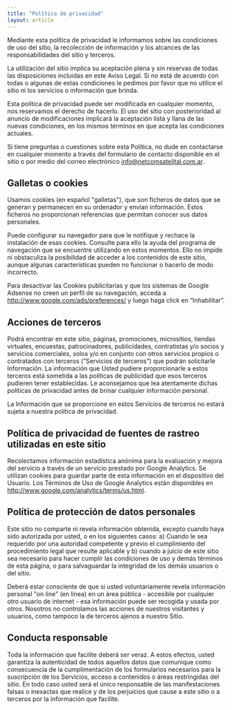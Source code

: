 ```yaml
---
title: "Política de privacidad"
layout: article
---
```

Mediante esta política de privacidad le informamos sobre las condiciones de uso del sitio, la recolección de información y los alcances de las responsabilidades del sitio y terceros.

La utilización del sitio implica su aceptación plena y sin reservas de todas las disposiciones incluidas en este Aviso Legal. Si no está de acuerdo con todas o algunas de estas condiciones le pedimos por favor que no utilice el sitio ni los servicios o información que brinda.

Esta política de privacidad puede ser modificada en cualquier momento, nos reservamos el derecho de hacerlo. El uso del sitio con posterioridad al anuncio de modificaciones implicará la aceptación lista y llana de las nuevas condiciones, en los mismos términos en que acepta las condiciones actuales.

Si tiene preguntas o cuestiones sobre esta Política, no dude en contactarse en cualquier momento a través del formulario de contacto disponible en el sitio o por medio del correo electrónico <info@netcomsatelital.com.ar>.


Galletas o cookies
------------------

Usamos cookies (en español "galletas"), que son ficheros de datos que se generan y permanecen en su ordenador y envían información. Estos ficheros no proporcionan referencias que permitan conocer sus datos personales.

Puede configurar su navegador para que le notifique y rechace la instalación de esas cookies. Consulte para ello la ayuda del programa de navegación que se encuentre utilizando en estos momentos. Ello no impide ni obstaculiza la posibilidad de acceder a los contenidos de este sitio, aunque algunas características pueden no funcionar o hacerlo de modo incorrecto.

Para desactivar las Cookies publicitarias y que los sistemas de Google Adsense no creen un perfil de su navegación, acceda a <http://www.google.com/ads/preferences/> y luego haga click en “Inhabilitar”.


Acciones de terceros
--------------------

Podrá encontrar en este sitio, páginas, promociones, micrositios, tiendas virtuales, encuestas, patrocinadores, publicidades, contratistas y/o socios y servicios comerciales, solos y/o en conjunto con otros servicios propios o contratados con terceros (”Servicios de terceros”) que podrán solicitarle Información. La información que Usted pudiere proporcionarle a estos terceros está sometida a las políticas de publicidad que esos terceros pudieren tener establecidas. Le aconsejamos que lea atentamente dichas políticas de privacidad antes de brinar cualquier información personal.

La Información que se proporcione en estos Servicios de terceros no estará sujeta a nuestra política de privacidad.

Política de privacidad de fuentes de rastreo utilizadas en este sitio
---------------------------------------------------------------------

Recolectamos información estadística anónima para la evaluación y mejora del servicio a través de un servicio prestado por Google Analytics. Se utilizan cookies para guardar parte de esta información en el dispositivo del Usuario. Los Términos de Uso de Google Analytics están disponibles en <http://www.google.com/analytics/terms/us.html>.


Política de protección de datos personales
------------------------------------------

Este sitio no comparte ni revela información obtenida, excepto cuando haya sido autorizada por usted, o en los siguientes casos:
a) Cuando le sea requerido por una autoridad competente y previo el cumplimiento del procedimiento legal que resulte aplicable y b) cuando a juicio de este sitio sea necesario para hacer cumplir las condiciones de uso y demás términos de esta página, o para salvaguardar la integridad de los demás usuarios o del sitio.

Deberá estar consciente de que si usted voluntariamente revela información personal "on line" (en línea) en un área pública - accesible por cualquier otro usuario de internet -  esa información puede ser recogida y usada por otros. Nosotros no controlamos las acciones de nuestros visitantes y usuarios, como tampoco la de terceros ajenos a nuestro Sitio.


Conducta responsable
--------------------

Toda la información que facilite deberá ser veraz. A estos efectos, usted garantiza la autenticidad de todos aquellos datos que comunique como consecuencia de la cumplimentación de los formularios necesarios para la suscripción de los Servicios, acceso a contenidos o áreas restringidas del sitio. En todo caso usted será el único responsable de las manifestaciones falsas o inexactas que realice y de los perjuicios que cause a este sitio o a terceros por la información que facilite.
